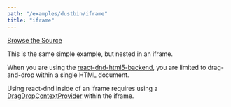 ```yaml
---
path: "/examples/dustbin/iframe"
title: "iframe"
---
```

[Browse the Source](href="https://github.com/react-dnd/react-dnd/tree/master/packages/documentation-examples/src/01%20Dustbin/Single%20Target%20in%20iframe)

This is the same simple example, but nested in an iframe.

When you are using the [react-dnd-html5-backend](/docs/backends/html5), you are limited to
drag-and-drop within a single HTML document.

Using react-dnd inside of an iframe requires using a [DragDropContextProvider](/docs/api/drag-drop-context-provider) within the iframe.

<dustbin-single-target-in-iframe></dustbin-single-target-in-iframe>
